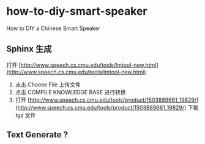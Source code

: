 # how-to-diy-smart-speaker

How to DIY a Chinese Smart Speaker

Sphinx 生成 
---

打开 [http://www.speech.cs.cmu.edu/tools/lmtool-new.html](http://www.speech.cs.cmu.edu/tools/lmtool-new.html)

 1. 点击 Choose File 上传文件
 2. 点击 COMPILE KNOWLEDGE BASE 进行转换
 3. 打开 [http://www.speech.cs.cmu.edu/tools/product/1503889661_19829/](http://www.speech.cs.cmu.edu/tools/product/1503889661_19829/) 下载 tgz 文件
 

Text Generate ?
---


